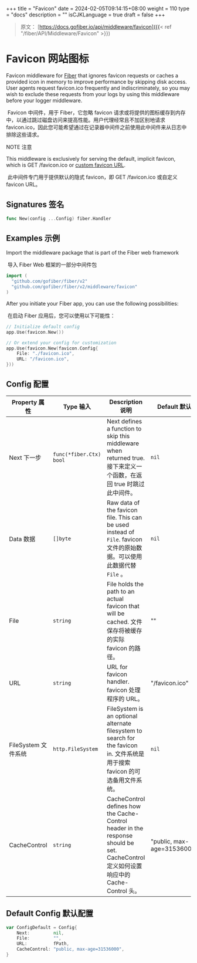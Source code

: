 +++
title = "Favicon"
date = 2024-02-05T09:14:15+08:00
weight = 110
type = "docs"
description = ""
isCJKLanguage = true
draft = false
+++

> 原文： [https://docs.gofiber.io/api/middleware/favicon]({{< ref "/fiber/API/Middleware/Favicon" >}})

# Favicon 网站图标

Favicon middleware for [Fiber](https://github.com/gofiber/fiber) that ignores favicon requests or caches a provided icon in memory to improve performance by skipping disk access. User agents request favicon.ico frequently and indiscriminately, so you may wish to exclude these requests from your logs by using this middleware before your logger middleware.

​	Favicon 中间件，用于 Fiber，它忽略 favicon 请求或将提供的图标缓存到内存中，以通过跳过磁盘访问来提高性能。用户代理经常且不加区别地请求 favicon.ico，因此您可能希望通过在记录器中间件之前使用此中间件来从日志中排除这些请求。

NOTE
注意

This middleware is exclusively for serving the default, implicit favicon, which is GET /favicon.ico or [custom favicon URL](https://docs.gofiber.io/api/middleware/favicon/#config).

​	此中间件专门用于提供默认的隐式 favicon，即 GET /favicon.ico 或自定义 favicon URL。

## Signatures 签名

```go
func New(config ...Config) fiber.Handler
```



## Examples 示例 

Import the middleware package that is part of the Fiber web framework

​	导入 Fiber Web 框架的一部分中间件包

```go
import (
  "github.com/gofiber/fiber/v2"
  "github.com/gofiber/fiber/v2/middleware/favicon"
)
```



After you initiate your Fiber app, you can use the following possibilities:

​	在启动 Fiber 应用后，您可以使用以下可能性：

```go
// Initialize default config
app.Use(favicon.New())

// Or extend your config for customization
app.Use(favicon.New(favicon.Config{
    File: "./favicon.ico",
    URL: "/favicon.ico",
}))
```



## Config 配置

| Property 属性       | Type 输入               | Description 说明                                             | Default 默认               |
| ------------------- | ----------------------- | ------------------------------------------------------------ | -------------------------- |
| Next 下一步         | `func(*fiber.Ctx) bool` | Next defines a function to skip this middleware when returned true. 接下来定义一个函数，在返回 true 时跳过此中间件。 | `nil`                      |
| Data 数据           | `[]byte`                | Raw data of the favicon file. This can be used instead of `File`. favicon 文件的原始数据。可以使用此数据代替 `File` 。 | `nil`                      |
| File                | `string`                | File holds the path to an actual favicon that will be cached. 文件保存将被缓存的实际 favicon 的路径。 | ""                         |
| URL                 | `string`                | URL for favicon handler. favicon 处理程序的 URL。            | "/favicon.ico"             |
| FileSystem 文件系统 | `http.FileSystem`       | FileSystem is an optional alternate filesystem to search for the favicon in. 文件系统是用于搜索 favicon 的可选备用文件系统。 | `nil`                      |
| CacheControl        | `string`                | CacheControl defines how the Cache-Control header in the response should be set. CacheControl 定义如何设置响应中的 Cache-Control 头。 | "public, max-age=31536000" |

## Default Config 默认配置 

```go
var ConfigDefault = Config{
    Next:         nil,
    File:         "",
    URL:          fPath,
    CacheControl: "public, max-age=31536000",
}
```
